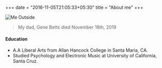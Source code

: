 +++
date = "2016-11-05T21:05:33+05:30"
title = "About me"
+++

<img src="/img/mic1.gif" alt="Me Outside"> <br>

> My dad, Gene Betts died November 18th, 2019  

<!-- In Broad terms, Paleblue.fm works to produce creative tech projects to document and pursue truth and document among civilizations, cultures, and peoples, to promote positive adaptation practices. Given the dramatic developments in technological changes, to increase empathy. The first project is a podcast that sounds kind of like life, the musical. It's a podcast that gives voice to every human across the social hierarchy, and finds the connections between our differences.

- By documenting and producing people that would otherwise not be recorded, we start a dialogue for their situation in an artistic way. Historically, sparking dialogue is a definitive method for increasing the quality of lives of the people whom the dialogue is about.</div>
-->

#### Education

* A.A Liberal Arts from Allan Hancock College in Santa Maria, CA.
* Studied Psychology and Electronic Music at University of California, Santa Cruz.

[1]: /img/michael-port.jpeg
